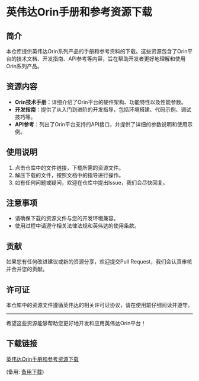 # 英伟达Orin手册和参考资源下载

## 简介
本仓库提供英伟达Orin系列产品的手册和参考资料的下载。这些资源包含了Orin平台的技术文档、开发指南、API参考等内容，旨在帮助开发者更好地理解和使用Orin系列产品。

## 资源内容
- **Orin技术手册**：详细介绍了Orin平台的硬件架构、功能特性以及性能参数。
- **开发指南**：提供了从入门到进阶的开发指导，包括环境搭建、代码示例、调试技巧等。
- **API参考**：列出了Orin平台支持的API接口，并提供了详细的参数说明和使用示例。

## 使用说明
1. 点击仓库中的文件链接，下载所需的资源文件。
2. 解压下载的文件，按照文档中的指导进行操作。
3. 如有任何问题或疑问，欢迎在仓库中提出Issue，我们会尽快回复。

## 注意事项
- 请确保下载的资源文件与您的开发环境兼容。
- 使用过程中请遵守相关法律法规和英伟达的使用条款。

## 贡献
如果您有任何改进建议或新的资源分享，欢迎提交Pull Request，我们会认真审核并合并您的贡献。

## 许可证
本仓库中的资源文件遵循英伟达的相关许可证协议，请在使用前仔细阅读并遵守。

---

希望这些资源能够帮助您更好地开发和应用英伟达Orin平台！

## 下载链接
[英伟达Orin手册和参考资源下载](https://pan.quark.cn/s/949b3aa1c074) 

(备用: [备用下载](https://pan.baidu.com/s/1yv4FvCTv5sNr3bNqyDmfKg?pwd=1234))
